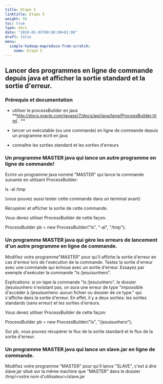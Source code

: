 ```yaml
---
title: Etape 5
linktitle: Etape 5
weight: 50
toc: true
type: docs
date: "2019-05-05T00:00:00+01:00"
draft: false
menu:
  simple-hadoop-mapreduce-from-scratch:
    name: Etape 5
---
```


## Lancer des programmes en ligne de commande depuis java et afficher la sortie standard et la sortie d'erreur.

### Prérequis et documentation

- utiliser le processBuilder en java\
  **<http://docs.oracle.com/javase/7/docs/api/java/lang/ProcessBuilder.html> . **

- lancer un exécutable (ou une commande) en ligne de commande depuis un programme écrit en java

- connaître les sorties standard et les sorties d'erreurs

### Un programme MASTER java qui lance un autre programme en ligne de commande!

Ecrire un programme java nommé "MASTER" qui lance la commande suivante en utilisant ProcessBuilder:

ls -al /tmp

(vous pouvez aussi tester cette commande dans un terminal avant)

Récupérer et afficher la sortie de cette commande.

Vous devez utiliser ProcessBuilder de cette façon:

ProcessBuilder pb = new ProcessBuilder(\"ls\", "-al", "/tmp");

### Un programme MASTER java qui gère les erreurs de lancement d'un autre programme en ligne de commande.

Modifiez votre programme"MASTER" pour qu'il affiche la sortie d'erreur en cas d'erreur lors de l'exécution de la commande. Testez la sortie d'erreur avec une commande qui échoue avec un sortie d'erreur. Essayez par exemple d'exécuter la commande "ls /jesuisunhero".

Explications: si on tape la commande "ls /jesuiunhero", le dossier /jesuisunhero n'existant pas, on aura une erreur de type "impossible d'accéder à /jesuisunhero: aucun fichier ou dossier de ce type." qui s'affiche dans la sortie d'erreur. En effet, il y a deux sorties: les sorties standards (sans erreur) et les sorties d'erreurs.

Vous devez utiliser ProcessBuilder de cette façon:

ProcessBuilder pb = new ProcessBuilder(\"ls\", \"/jesuisunhero");

Sur pb, vous pouvez récupérer le flux de la sortie standard et le flux de la sortie d'erreur.

### Un programme MASTER java qui lance un slave.jar en ligne de commande.

Modifiez votre programme "MASTER" pour qu'il lance "SLAVE", c'est à dire slave.jar situé sur la même machine que "MASTER" dans le dossier\
/tmp/\<votre nom d'utilisateur\>/slave.jar

